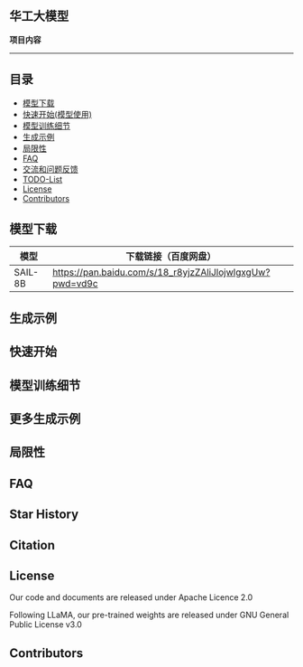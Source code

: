 ## 华工大模型

**项目内容**




-----

## 目录

+ [模型下载](#模型下载) 
+ [快速开始(模型使用)](#快速开始)
+ [模型训练细节](#模型训练细节)
+ [生成示例](#生成示例)
+ [局限性](#局限性)
+ [FAQ](#FAQ)
+ [交流和问题反馈](#交流和问题反馈)
+ [TODO-List](#todo-list)
+ [License](#License)
+ [Contributors](#Contributors)

## 模型下载

| 模型    | 下载链接（百度网盘）                                     |
| ------- | -------------------------------------------------------- |
| SAIL-8B | https://pan.baidu.com/s/18_r8yjzZAliJlojwlgxgUw?pwd=vd9c |




## 生成示例


## 快速开始


## 模型训练细节

## 更多生成示例

## 局限性


## FAQ


## Star History


## Citation

## License

Our code and documents are released under Apache Licence 2.0

Following LLaMA, our pre-trained weights are released under GNU General Public License v3.0

## Contributors

